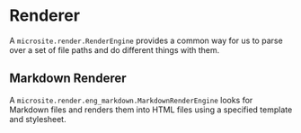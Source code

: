 # Renderer

A `microsite.render.RenderEngine` provides a common way for us to parse over a set of file paths and do different things
with them.


## Markdown Renderer

A `microsite.render.eng_markdown.MarkdownRenderEngine` looks for Markdown files and renders them into HTML files using a
specified template and stylesheet.
